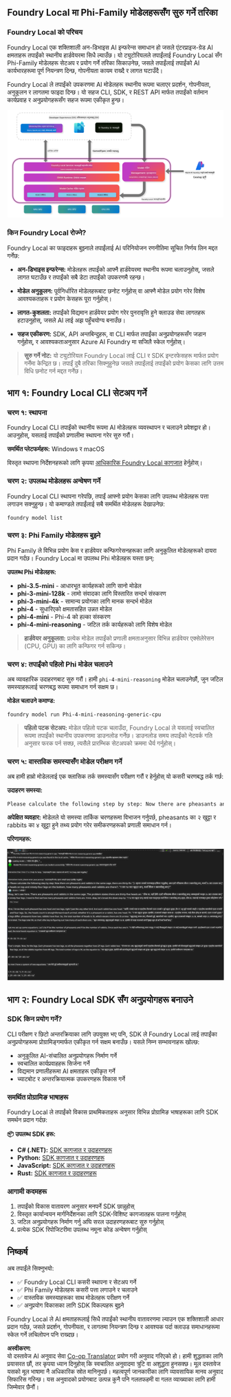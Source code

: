 <!--
CO_OP_TRANSLATOR_METADATA:
{
  "original_hash": "52973a5680a65a810aa80b7036afd31f",
  "translation_date": "2025-07-16T19:45:09+00:00",
  "source_file": "md/01.Introduction/02/07.FoundryLocal.md",
  "language_code": "ne"
}
-->
## Foundry Local मा Phi-Family मोडेलहरूसँग सुरु गर्ने तरिका

### Foundry Local को परिचय

Foundry Local एक शक्तिशाली अन-डिभाइस AI इन्फरेन्स समाधान हो जसले एंटरप्राइज-ग्रेड AI क्षमताहरू तपाईंको स्थानीय हार्डवेयरमा सिधै ल्याउँछ। यो ट्युटोरियलले तपाईंलाई Foundry Local सँग Phi-Family मोडेलहरू सेटअप र प्रयोग गर्ने तरिका सिकाउनेछ, जसले तपाईंलाई तपाईंको AI कार्यभारहरूमा पूर्ण नियन्त्रण दिन्छ, गोपनीयता कायम राख्दै र लागत घटाउँदै।

Foundry Local ले तपाईंको उपकरणमा AI मोडेलहरू स्थानीय रूपमा चलाएर प्रदर्शन, गोपनीयता, अनुकूलन र लागतमा फाइदा दिन्छ। यो सहज CLI, SDK, र REST API मार्फत तपाईंको वर्तमान कार्यप्रवाह र अनुप्रयोगहरूसँग सहज रूपमा एकीकृत हुन्छ।


![arch](../../../../../translated_images/foundry-local-arch.8823e321dd8258d7d68815ddb0153503587142ff32e6997041c7cf0c9df24b49.ne.png)

### किन Foundry Local रोज्ने?

Foundry Local का फाइदाहरू बुझ्नाले तपाईंलाई AI परिनियोजन रणनीतिमा सूचित निर्णय लिन मद्दत गर्नेछ:

- **अन-डिभाइस इन्फरेन्स:** मोडेलहरू तपाईंको आफ्नै हार्डवेयरमा स्थानीय रूपमा चलाउनुहोस्, जसले लागत घटाउँछ र तपाईंको सबै डेटा तपाईंको उपकरणमै रहन्छ।

- **मोडेल अनुकूलन:** पूर्वनिर्धारित मोडेलहरूबाट छनोट गर्नुहोस् वा आफ्नै मोडेल प्रयोग गरेर विशेष आवश्यकताहरू र प्रयोग केसहरू पूरा गर्नुहोस्।

- **लागत-कुशलता:** तपाईंको विद्यमान हार्डवेयर प्रयोग गरेर पुनरावृत्ति हुने क्लाउड सेवा लागतहरू हटाउनुहोस्, जसले AI लाई अझ पहुँचयोग्य बनाउँछ।

- **सहज एकीकरण:** SDK, API अन्तबिन्दुहरू, वा CLI मार्फत तपाईंका अनुप्रयोगहरूसँग जडान गर्नुहोस्, र आवश्यकताअनुसार Azure AI Foundry मा सजिलै स्केल गर्नुहोस्।

> **सुरु गर्ने नोट:** यो ट्युटोरियल Foundry Local लाई CLI र SDK इन्टरफेसहरू मार्फत प्रयोग गर्नेमा केन्द्रित छ। तपाईं दुबै तरिका सिक्नुहुनेछ जसले तपाईंलाई तपाईंको प्रयोग केसका लागि उत्तम विधि छनोट गर्न मद्दत गर्नेछ।

## भाग १: Foundry Local CLI सेटअप गर्ने

### चरण १: स्थापना

Foundry Local CLI तपाईंको स्थानीय रूपमा AI मोडेलहरू व्यवस्थापन र चलाउने प्रवेशद्वार हो। आउनुहोस्, यसलाई तपाईंको प्रणालीमा स्थापना गरेर सुरु गरौं।

**समर्थित प्लेटफर्महरू:** Windows र macOS

विस्तृत स्थापना निर्देशनहरूको लागि कृपया [आधिकारिक Foundry Local कागजात](https://github.com/microsoft/Foundry-Local/blob/main/README.md) हेर्नुहोस्।

### चरण २: उपलब्ध मोडेलहरू अन्वेषण गर्ने

Foundry Local CLI स्थापना गरेपछि, तपाईं आफ्नो प्रयोग केसका लागि उपलब्ध मोडेलहरू पत्ता लगाउन सक्नुहुन्छ। यो कमाण्डले तपाईंलाई सबै समर्थित मोडेलहरू देखाउनेछ:


```bash
foundry model list
```

### चरण ३: Phi Family मोडेलहरू बुझ्ने

Phi Family ले विभिन्न प्रयोग केस र हार्डवेयर कन्फिगरेसनहरूका लागि अनुकूलित मोडेलहरूको दायरा प्रदान गर्दछ। Foundry Local मा उपलब्ध Phi मोडेलहरू यस्ता छन्:

**उपलब्ध Phi मोडेलहरू:** 

- **phi-3.5-mini** - आधारभूत कार्यहरूको लागि सानो मोडेल
- **phi-3-mini-128k** - लामो संवादका लागि विस्तारित सन्दर्भ संस्करण
- **phi-3-mini-4k** - सामान्य प्रयोगका लागि मानक सन्दर्भ मोडेल
- **phi-4** - सुधारिएको क्षमतासहित उन्नत मोडेल
- **phi-4-mini** - Phi-4 को हल्का संस्करण
- **phi-4-mini-reasoning** - जटिल तर्क कार्यहरूको लागि विशेष मोडेल

> **हार्डवेयर अनुकूलता:** प्रत्येक मोडेल तपाईंको प्रणाली क्षमताअनुसार विभिन्न हार्डवेयर एक्सेलेरेसन (CPU, GPU) का लागि कन्फिगर गर्न सकिन्छ।

### चरण ४: तपाईंको पहिलो Phi मोडेल चलाउने

अब व्यावहारिक उदाहरणबाट सुरु गरौं। हामी `phi-4-mini-reasoning` मोडेल चलाउनेछौं, जुन जटिल समस्याहरूलाई चरणबद्ध रूपमा समाधान गर्न सक्षम छ।


**मोडेल चलाउने कमाण्ड:**

```bash
foundry model run Phi-4-mini-reasoning-generic-cpu
```

> **पहिलो पटक सेटअप:** मोडेल पहिलो पटक चलाउँदा, Foundry Local ले यसलाई स्वचालित रूपमा तपाईंको स्थानीय उपकरणमा डाउनलोड गर्नेछ। डाउनलोड समय तपाईंको नेटवर्क गति अनुसार फरक पर्न सक्छ, त्यसैले प्रारम्भिक सेटअपको क्रममा धैर्य गर्नुहोस्।

### चरण ५: वास्तविक समस्यासँग मोडेल परीक्षण गर्ने

अब हामी हाम्रो मोडेललाई एक क्लासिक तर्क समस्यासँग परीक्षण गरौं र हेर्नुहोस् यो कसरी चरणबद्ध तर्क गर्छ:

**उदाहरण समस्या:**

```txt
Please calculate the following step by step: Now there are pheasants and rabbits in the same cage, there are thirty-five heads on top and ninety-four legs on the bottom, how many pheasants and rabbits are there?
```

**अपेक्षित व्यवहार:** मोडेलले यो समस्या तार्किक चरणहरूमा विभाजन गर्नुपर्छ, pheasants का २ खुट्टा र rabbits का ४ खुट्टा हुने तथ्य प्रयोग गरेर समीकरणहरूको प्रणाली समाधान गर्न।

**परिणामहरू:**

![cli](../../../../../translated_images/cli.862ec6b55c2b5d916093866d4df99190150d4198fd33ab79e586f9d6f5403089.ne.png)

## भाग २: Foundry Local SDK सँग अनुप्रयोगहरू बनाउने

### SDK किन प्रयोग गर्ने?

CLI परीक्षण र छिटो अन्तरक्रियाका लागि उपयुक्त भए पनि, SDK ले Foundry Local लाई तपाईंका अनुप्रयोगहरूमा प्रोग्रामिङ्गमार्फत एकीकृत गर्न सक्षम बनाउँछ। यसले निम्न सम्भावनाहरू खोल्छ:

- अनुकूलित AI-संचालित अनुप्रयोगहरू निर्माण गर्ने
- स्वचालित कार्यप्रवाहहरू सिर्जना गर्ने
- विद्यमान प्रणालीहरूमा AI क्षमताहरू एकीकृत गर्ने
- च्याटबोट र अन्तरक्रियात्मक उपकरणहरू विकास गर्ने

### समर्थित प्रोग्रामिङ भाषाहरू

Foundry Local ले तपाईंको विकास प्राथमिकताहरू अनुसार विभिन्न प्रोग्रामिङ भाषाहरूका लागि SDK समर्थन प्रदान गर्दछ:

**📦 उपलब्ध SDK हरू:**

- **C# (.NET):** [SDK कागजात र उदाहरणहरू](https://github.com/microsoft/Foundry-Local/tree/main/sdk/cs)
- **Python:** [SDK कागजात र उदाहरणहरू](https://github.com/microsoft/Foundry-Local/tree/main/sdk/python)
- **JavaScript:** [SDK कागजात र उदाहरणहरू](https://github.com/microsoft/Foundry-Local/tree/main/sdk/js)
- **Rust:** [SDK कागजात र उदाहरणहरू](https://github.com/microsoft/Foundry-Local/tree/main/sdk/rust)

### आगामी कदमहरू

1. तपाईंको विकास वातावरण अनुसार मनपर्ने SDK छान्नुहोस्
2. विस्तृत कार्यान्वयन मार्गनिर्देशनका लागि SDK-विशिष्ट कागजातहरू पालना गर्नुहोस्
3. जटिल अनुप्रयोगहरू निर्माण गर्नु अघि सरल उदाहरणहरूबाट सुरु गर्नुहोस्
4. प्रत्येक SDK रिपोजिटरीमा उपलब्ध नमूना कोड अन्वेषण गर्नुहोस्

## निष्कर्ष

अब तपाईंले सिक्नुभयो:
- ✅ Foundry Local CLI कसरी स्थापना र सेटअप गर्ने
- ✅ Phi Family मोडेलहरू कसरी पत्ता लगाउने र चलाउने
- ✅ वास्तविक समस्याहरूका साथ मोडेलहरू परीक्षण गर्ने
- ✅ अनुप्रयोग विकासका लागि SDK विकल्पहरू बुझ्ने

Foundry Local ले AI क्षमताहरूलाई सिधै तपाईंको स्थानीय वातावरणमा ल्याउन एक शक्तिशाली आधार प्रदान गर्दछ, जसले प्रदर्शन, गोपनीयता, र लागतमा नियन्त्रण दिन्छ र आवश्यक पर्दा क्लाउड समाधानहरूमा स्केल गर्ने लचिलोपन पनि राख्दछ।

**अस्वीकरण**:  
यो दस्तावेज AI अनुवाद सेवा [Co-op Translator](https://github.com/Azure/co-op-translator) प्रयोग गरी अनुवाद गरिएको हो। हामी शुद्धताका लागि प्रयासरत छौं, तर कृपया ध्यान दिनुहोस् कि स्वचालित अनुवादमा त्रुटि वा अशुद्धता हुनसक्छ। मूल दस्तावेज यसको मूल भाषामा नै अधिकारिक स्रोत मानिनुपर्छ। महत्वपूर्ण जानकारीका लागि व्यावसायिक मानव अनुवाद सिफारिस गरिन्छ। यस अनुवादको प्रयोगबाट उत्पन्न कुनै पनि गलतफहमी वा गलत व्याख्याका लागि हामी जिम्मेवार छैनौं।